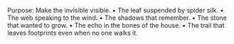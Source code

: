 Purpose: Make the invisible visible.
•	The leaf suspended by spider silk.
•	The web speaking to the wind.
•	The shadows that remember.
•	The stone that wanted to grow.
•	The echo in the bones of the house.
•	The trail that leaves footprints even when no one walks it.

